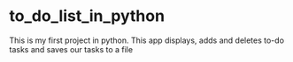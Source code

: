 # to_do_list_in_python
This is my first project in python. 
This app displays, adds and deletes to-do tasks and saves our tasks to a file
